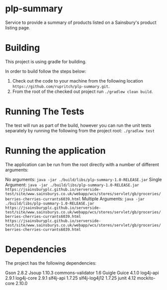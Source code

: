 # plp-summary
Service to provide a summary of products listed on a Sainsbury's product listing page.

# Building
This project is using gradle for building.

In order to build follow the steps below:
1. Check out the code to your machine from the following location ``https://github.com/rupritch/plp-summary.git``.
2. From the root of the checked out project run ``./gradlew clean build``.

# Running The Tests

The test will run as part of the build, however you can run the unit tests separately by running the following from the project root:
``./gradlew test``

# Running the application

The application can be run from the root directly with a number of different arguments:

No arguments: ``java -jar ./build/libs/plp-summary-1.0-RELEASE.jar``
Single Argument: ``java -jar ./build/libs/plp-summary-1.0-RELEASE.jar https://jsainsburyplc.github.io/serverside-test/site/www.sainsburys.co.uk/webapp/wcs/stores/servlet/gb/groceries/berries-cherries-currants6039.html``
Multiple Arguments: ``java -jar ./build/libs/plp-summary-1.0-RELEASE.jar https://jsainsburyplc.github.io/serverside-test/site/www.sainsburys.co.uk/webapp/wcs/stores/servlet/gb/groceries/berries-cherries-currants6039.html https://jsainsburyplc.github.io/serverside-test/site/www.sainsburys.co.uk/webapp/wcs/stores/servlet/gb/groceries/berries-cherries-currants6039.html``

# Dependencies

The project has the following dependencies:

Gson 2.8.2
Jsoup 1.10.3
commons-validator 1.6
Guigle Guice 4.1.0
log4j-api 2.9.1
log4j-core 2.9.1
slf4j-api 1.7.25
slf4j-log4j12 1.7.25
junit 4.12
mockito-core 2.10.0
